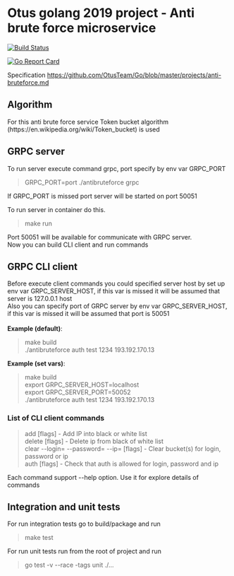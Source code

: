 <h1>Otus golang 2019 project - Anti brute force microservice</h1>

[![Build Status](https://travis-ci.com/MitrickX/otus-golang-2019-project-antibruteforce.svg?branch=master)](https://travis-ci.com/MitrickX/otus-golang-2019-project-antibruteforce)

[![Go Report Card](https://goreportcard.com/badge/github.com/MitrickX/otus-golang-2019-project-antibruteforce)](https://goreportcard.com/report/github.com/MitrickX/otus-golang-2019-project-antibruteforce)

Specification https://github.com/OtusTeam/Go/blob/master/projects/anti-bruteforce.md <br>

<h2>Algorithm</h2>
For this anti brute force service Token bucket algorithm (https://en.wikipedia.org/wiki/Token_bucket) is used
<br>

<h2>GRPC server</h2>
To run server execute command grpc, port specify by env var GRPC_PORT

> GRPC_PORT=port ./antibruteforce grpc

If GRPC_PORT is missed port server will be started on port 50051

To run server in container do this.

>
> make run<br>
> 

Port 50051 will be available for communicate with GRPC server.<br>
Now you can build CLI client and run commands  

<h2>GRPC CLI client</h2>
Before execute client commands you could specified server host by set up env var GRPC_SERVER_HOST, if this var is missed it will be assumed that server is 127.0.0.1 host<br>
Also you can specify port of GRPC server by env var GRPC_SERVER_HOST, if this var is missed it will be assumed that port is 50051<br>
<br>
<strong>Example (default)</strong>:

>
> make build<br>
> ./antibruteforce auth test 1234 193.192.170.13<br>
>

<strong>Example (set vars)</strong>:

>
> make build<br>
> export GRPC_SERVER_HOST=localhost<br>
> export GRPC_SERVER_PORT=50052<br>
> ./antibruteforce auth test 1234 193.192.170.13<br>
>

<h3>List of CLI client commands</h3>

>
> add <kind> <ip> [flags] - Add IP into black or white list<br>
> delete <kind> <ip> [flags] - Delete ip from black of white list<br>
> clear --login=<login> --password=<password> --ip=<ip> [flags] - Clear bucket(s) for login, password or ip<br>
> auth <login> <password> <ip> [flags] - Check that auth is allowed for login, password and ip<br>
>
  
Each command support --help option. Use it for explore details of commands

<h2>Integration and unit tests</h2>
For run integration tests go to build/package and run 

> make test<br>

For run unit tests run from the root of project and run 

> go test -v --race -tags unit ./...<br>
